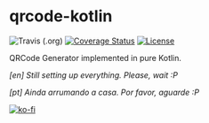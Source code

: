 # qrcode-kotlin

![Travis (.org)](https://img.shields.io/travis/g0dkar/qrcode-kotlin)
[![Coverage Status](https://coveralls.io/repos/github/g0dkar/qrcode-kotlin/badge.svg?branch=main)](https://coveralls.io/github/g0dkar/qrcode-kotlin?branch=main)
[![License](https://img.shields.io/github/license/g0dkar/qrcode-kotlin)](LICENSE)

QRCode Generator implemented in pure Kotlin.

_[en] Still setting up everything. Please, wait :P_

_[pt] Ainda arrumando a casa. Por favor, aguarde :P_

[![ko-fi](https://ko-fi.com/img/githubbutton_sm.svg "Buy me a coffee over at Ko-fi!")](https://ko-fi.com/g0dkar)
